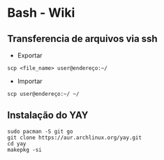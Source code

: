 # Bash - Wiki

## Transferencia de arquivos via ssh

- Exportar
```
scp <file_name> user@endereço:~/
```

- Importar
```
scp user@endereço:~/ ~/
```



## Instalação do YAY
```
sudo pacman -S git go
git clone https://aur.archlinux.org/yay.git
cd yay
makepkg -si
```

